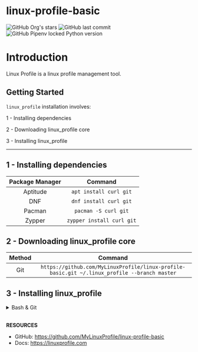 # linux-profile-basic

![GitHub Org's stars](https://img.shields.io/github/stars/MyLinuxProfile?label=LinuxProfile&style=flat-square)
![GitHub last commit](https://img.shields.io/github/last-commit/MyLinuxProfile/linux-profile-basic?style=flat-square)
![GitHub Pipenv locked Python version](https://img.shields.io/github/pipenv/locked/python-version/MyLinuxProfile/linux-profile?style=flat-square)

# Introduction
Linux Profile is a linux profile management tool.


## Getting Started

`linux_profile` installation involves:

1 - Installing dependencies

2 - Downloading linux_profile core

3 - Installing linux_profile

<hr>

## 1 - Installing dependencies

| Package Manager    | Command                   |
| :----------------: | :-----------------------: |
| Aptitude	         | `apt install curl git`    |
| DNF	             | `dnf install curl git`    |
| Pacman	         | `pacman -S curl git`      |
| Zypper	         | `zypper install curl git` |

## 2 - Downloading linux_profile core
| Method             | Command                                                                                      |
| :----------------: | :------------------------------------------------------------------------------------------: |
| Git   	         | `https://github.com/MyLinuxProfile/linux-profile-basic.git ~/.linux_profile --branch master` |

## 3 - Installing linux_profile

<details>
  <summary>Bash & Git</summary>

  Add the following to ~/.profile:

    export PATH=$PATH":$HOME/.linux_basic"

</details>
<br>

**RESOURCES**
- GitHub: https://github.com/MyLinuxProfile/linux-profile-basic
- Docs:   https://linuxprofile.com
